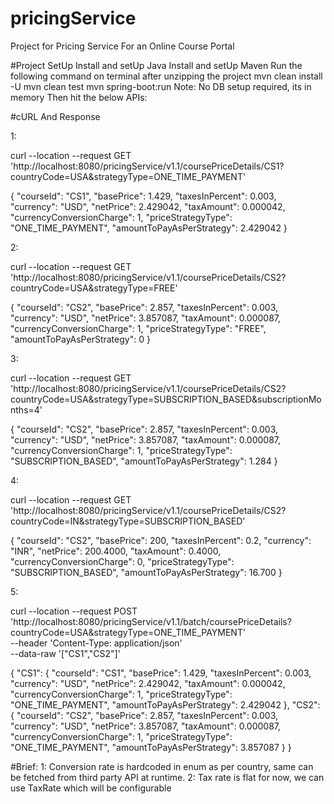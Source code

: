 # pricingService
Project for Pricing Service For an Online Course Portal

#Project SetUp
    Install and setUp Java
    Install and setUp Maven
    Run the following command on terminal after unzipping the project
        mvn clean install -U
        mvn clean test
        mvn spring-boot:run
    Note: No DB setup required, its in memory
    Then hit the below APIs:


#cURL And Response

1:

curl --location --request GET 'http://localhost:8080/pricingService/v1.1/coursePriceDetails/CS1?countryCode=USA&strategyType=ONE_TIME_PAYMENT'


{
    "courseId": "CS1",
    "basePrice": 1.429,
    "taxesInPercent": 0.003,
    "currency": "USD",
    "netPrice": 2.429042,
    "taxAmount": 0.000042,
    "currencyConversionCharge": 1,
    "priceStrategyType": "ONE_TIME_PAYMENT",
    "amountToPayAsPerStrategy": 2.429042
}

2:

curl --location --request GET 'http://localhost:8080/pricingService/v1.1/coursePriceDetails/CS2?countryCode=USA&strategyType=FREE'


{
    "courseId": "CS2",
    "basePrice": 2.857,
    "taxesInPercent": 0.003,
    "currency": "USD",
    "netPrice": 3.857087,
    "taxAmount": 0.000087,
    "currencyConversionCharge": 1,
    "priceStrategyType": "FREE",
    "amountToPayAsPerStrategy": 0
}

3:

curl --location --request GET 'http://localhost:8080/pricingService/v1.1/coursePriceDetails/CS2?countryCode=USA&strategyType=SUBSCRIPTION_BASED&subscriptionMonths=4'

{
    "courseId": "CS2",
    "basePrice": 2.857,
    "taxesInPercent": 0.003,
    "currency": "USD",
    "netPrice": 3.857087,
    "taxAmount": 0.000087,
    "currencyConversionCharge": 1,
    "priceStrategyType": "SUBSCRIPTION_BASED",
    "amountToPayAsPerStrategy": 1.284
}

4:

curl --location --request GET 'http://localhost:8080/pricingService/v1.1/coursePriceDetails/CS2?countryCode=IN&strategyType=SUBSCRIPTION_BASED'

{
    "courseId": "CS2",
    "basePrice": 200,
    "taxesInPercent": 0.2,
    "currency": "INR",
    "netPrice": 200.4000,
    "taxAmount": 0.4000,
    "currencyConversionCharge": 0,
    "priceStrategyType": "SUBSCRIPTION_BASED",
    "amountToPayAsPerStrategy": 16.700
}

5:

curl --location --request POST 'http://localhost:8080/pricingService/v1.1/batch/coursePriceDetails?countryCode=USA&strategyType=ONE_TIME_PAYMENT' \
--header 'Content-Type: application/json' \
--data-raw '["CS1","CS2"]'


{
    "CS1": {
        "courseId": "CS1",
        "basePrice": 1.429,
        "taxesInPercent": 0.003,
        "currency": "USD",
        "netPrice": 2.429042,
        "taxAmount": 0.000042,
        "currencyConversionCharge": 1,
        "priceStrategyType": "ONE_TIME_PAYMENT",
        "amountToPayAsPerStrategy": 2.429042
    },
    "CS2": {
        "courseId": "CS2",
        "basePrice": 2.857,
        "taxesInPercent": 0.003,
        "currency": "USD",
        "netPrice": 3.857087,
        "taxAmount": 0.000087,
        "currencyConversionCharge": 1,
        "priceStrategyType": "ONE_TIME_PAYMENT",
        "amountToPayAsPerStrategy": 3.857087
    }
}


#Brief:
1: Conversion rate is hardcoded in enum as per country, same can be fetched from third party API at runtime.
2: Tax rate is flat for now, we can use TaxRate which will be configurable
